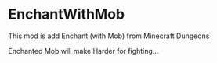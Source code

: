 # EnchantWithMob

This mod is add Enchant (with Mob) from Minecraft Dungeons

Enchanted Mob will make Harder for fighting...
